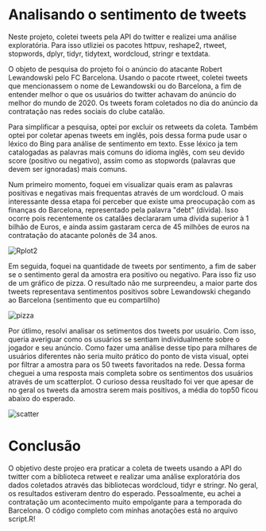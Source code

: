 # Analisando o sentimento de tweets
Neste projeto, coletei tweets pela API do twitter e realizei uma análise exploratória. Para isso utliziei os pacotes httpuv, reshape2, rtweet, stopwords, dplyr, tidyr, tidytext, wordcloud, stringr e textdata.

O objeto de pesquisa do projeto foi o anúncio do atacante Robert Lewandowski pelo FC Barcelona. Usando o pacote rtweet, coletei tweets que mencionassem o nome de Lewandowski ou do Barcelona, a fim de entender melhor o que os usuários do twitter achavam do anúncio do melhor do mundo de 2020. Os tweets foram coletados no dia do anúncio da contratação nas redes sociais do clube catalão.

Para simplificar a pesquisa, optei por excluir os retweets da coleta. Também optei por coletar apenas tweets em inglês, pois dessa forma pude usar o léxico do Bing para análise de sentimento em texto. Esse léxico ja tem catalogadas as palavras mais comuns do idioma inglês, com seu devido score (positivo ou negativo), assim como as stopwords (palavras que devem ser ignoradas) mais comuns.

Num primeiro momento, foquei em visualizar quais eram as palavras positivas e negativas mais frequentas através de um wordcloud. O mais interessante dessa etapa foi perceber que existe uma preocupação com as finanças do Barcelona, representado pela palavra "debt" (dívida). Isso ocorre pois recentemente os catalâes declararam uma dívida superior à 1 bilhão de Euros, e ainda assim gastaram cerca de 45 milhões de euros na contratação do atacante polonês de 34 anos.

![Rplot2](https://user-images.githubusercontent.com/77032413/180491817-27975322-d3be-4c0b-a33c-a50a9d2ff481.png)

Em seguida, foquei na quantidade de tweets por sentimento, a fim de saber se o sentimento geral da amostra era positivo ou negativo. Para isso fiz uso de um gráfico de pizza. O resultado não me surpreendeu, a maior parte dos tweets representava sentimentos positivos sobre Lewandowski chegando ao Barcelona (sentimento que eu compartilho)

![pizza](https://user-images.githubusercontent.com/77032413/180492772-d30d080d-aaef-4089-8e24-387c80370d6c.png)

Por útlimo, resolvi analisar os setimentos dos tweets por usuário. Com isso, queria averiguar como os usuários se sentiam individualmente sobre o jogador e seu anúncio. Como fazer uma análise desse tipo para milhares de usuários diferentes não seria muito prático do ponto de vista visual, optei por filtrar a amostra para os 50
tweets favoritados na rede. Dessa forma  cheguei a uma resposta mais completa sobre os sentimentos dos usuários através de um scatterplot. O curioso dessa reusltado foi ver que apesar de no geral os tweets da amostra serem mais positivos, a média do top50 ficou abaixo do esperado.  

![scatter](https://user-images.githubusercontent.com/77032413/180493444-8f795a73-bbae-4676-bf76-4c9e8aacf671.png)

# Conclusão
O objetivo deste projeo era praticar a coleta de tweets usando a API do twitter com a biblioteca retweet e realizar uma análise exploratória dos dados coletados através das bibliotecas wordcloud, tidyr e stringr. No geral, os resultados estiveram dentro do esperado. Pessoalmente, eu achei a contratação um acontecimento muito empolgante para a temporada do Barcelona. O código completo com minhas anotações está no arquivo script.R!

